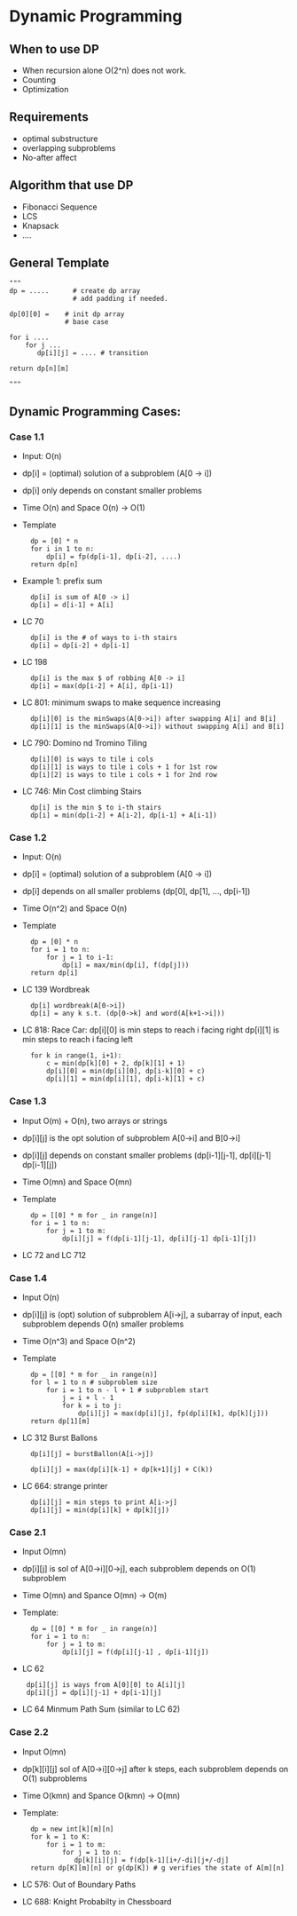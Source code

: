 # Dynamic Programming

## When to use DP
* When recursion alone O(2^n) does not work. 
* Counting
* Optimization

## Requirements
* optimal substructure
* overlapping subproblems
* No-after affect

## Algorithm that use DP
* Fibonacci Sequence
* LCS
* Knapsack
* ....


## General Template
    """
    dp = .....      # create dp array
                    # add padding if needed.
    
    dp[0][0] =    # init dp array 
                  # base case
                  
    for i ....
        for j ... 
           dp[i][j] = .... # transition
           
    return dp[n][m]
    
    """
##

## Dynamic Programming Cases:

### Case 1.1
* Input: O(n)
* dp[i] = (optimal) solution of a subproblem (A[0 -> i])
* dp[i] only depends on constant smaller problems
* Time O(n) and Space O(n) -> O(1)
* Template

        dp = [0] * n
        for i in 1 to n:
            dp[i] = fp(dp[i-1], dp[i-2], ....)
        return dp[n]
    
* Example 1: prefix sum

        dp[i] is sum of A[0 -> i]
        dp[i] = d[i-1] + A[i]
* LC 70

        dp[i] is the # of ways to i-th stairs
        dp[i] = dp[i-2] + dp[i-1]
* LC 198

        dp[i] is the max $ of robbing A[0 -> i]
        dp[i] = max(dp[i-2] + A[i], dp[i-1])

* LC 801: minimum swaps to make sequence increasing

        dp[i][0] is the minSwaps(A[0->i]) after swapping A[i] and B[i]
        dp[i][1] is the minSwaps(A[0->i]) without swapping A[i] and B[i]
        
* LC 790: Domino nd Tromino Tiling

        dp[i][0] is ways to tile i cols
        dp[i][1] is ways to tile i cols + 1 for 1st row
        dp[i][2] is ways to tile i cols + 1 for 2nd row
        
* LC 746: Min Cost climbing Stairs

        dp[i] is the min $ to i-th stairs
        dp[i] = min(dp[i-2] + A[i-2], dp[i-1] + A[i-1])

### Case 1.2
* Input: O(n)
* dp[i] = (optimal) solution of a subproblem (A[0 -> i])
* dp[i] depends on all smaller problems (dp[0], dp[1], ..., dp[i-1])
* Time O(n^2) and Space O(n)
* Template

        dp = [0] * n
        for i = 1 to n:
            for j = 1 to i-1:
                dp[i] = max/min(dp[i], f(dp[j]))
        return dp[i]
        
* LC 139 Wordbreak

        dp[i] wordbreak(A[0->i])
        dp[i] = any k s.t. (dp[0->k] and word(A[k+1->i]))
        
* LC 818: Race Car:
        dp[i][0] is min steps to reach i facing right
        dp[i][1] is min steps to reach i facing left
        
        for k in range(1, i+1):
            c = min(dp[k][0] + 2, dp[k][1] + 1)
            dp[i][0] = min(dp[i][0], dp[i-k][0] + c)
            dp[i][1] = min(dp[i][1], dp[i-k][1] + c)
            
### Case 1.3
* Input O(m) + O(n), two arrays or strings
* dp[i][j] is the opt solution of subproblem A[0->i] and B[0->i]
* dp[i][j] depends on constant smaller problems (dp[i-1][j-1], dp[i][j-1] dp[i-1][j])
* Time O(mn) and Space O(mn)
* Template
        
        dp = [[0] * m for _ in range(n)]
        for i = 1 to n:
            for j = 1 to m:
                dp[i][j] = f(dp[i-1][j-1], dp[i][j-1] dp[i-1][j])
                
* LC 72 and LC 712

### Case 1.4
* Input O(n)
* dp[i][j] is (opt) solution of subproblem A[i->j], a subarray of input, 
  each subproblem depends O(n) smaller problems
* Time O(n^3) and Space O(n^2)
* Template

        dp = [[0] * m for _ in range(n)]
        for l = 1 to n # subproblem size
            for i = 1 to n - l + 1 # subproblem start
                j = i + l - 1
                for k = i to j:
                    dp[i][j] = max(dp[i][j], fp(dp[i][k], dp[k][j]))
        return dp[1][m]
        
* LC 312 Burst Ballons

        dp[i][j] = burstBallon(A[i->j])
        
        dp[i][j] = max(dp[i][k-1] + dp[k+1][j] + C(k))
        
* LC 664: strange printer

        dp[i][j] = min steps to print A[i->j]
        dp[i][j] = min(dp[i][k] + dp[k][j])


### Case 2.1 
* Input O(mn)
* dp[i][j] is sol of A[0->i][0->j], each subproblem depends on O(1) subproblem
* Time O(mn) and Spance O(mn) -> O(m)
* Template:

        dp = [[0] * m for _ in range(n)]
        for i = 1 to n:
            for j = 1 to m:
                dp[i][j] = f(dp[i][j-1] , dp[i-1][j])


* LC 62

       dp[i][j] is ways from A[0][0] to A[i][j]
       dp[i][j] = dp[i][j-1] + dp[i-1][j]
   
* LC 64 Minmum Path Sum (similar to LC 62)

### Case 2.2
* Input O(mn)
* dp[k][i][j] sol of A[0->i][0->j] after k steps, each subproblem depends on O(1) subproblems
* Time O(kmn) and Spance O(kmn) -> O(mn)
* Template:
        
        dp = new int[k][m][n]
        for k = 1 to K:
            for i = 1 to m:
                for j = 1 to n:
                   dp[k][i][j] = f(dp[k-1][i+/-di][j+/-dj]
        return dp[K][m][n] or g(dp[K]) # g verifies the state of A[m][n]
        
* LC 576: Out of Boundary Paths
* LC 688: Knight Probabilty in Chessboard
   
   
 
